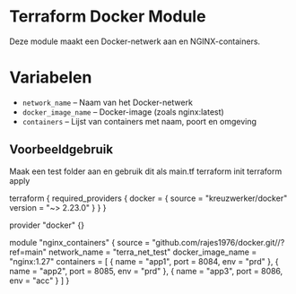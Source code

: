 # Terraform Docker Module

Deze module maakt een Docker-netwerk aan en NGINX-containers.

# Variabelen

- `network_name` – Naam van het Docker-netwerk
- `docker_image_name` – Docker-image (zoals nginx:latest)
- `containers` – Lijst van containers met naam, poort en omgeving

## Voorbeeldgebruik
Maak een test folder aan en gebruik dit als main.tf
terraform init
terraform apply

terraform {
  required_providers {
    docker = {
      source  = "kreuzwerker/docker"
      version = "~> 2.23.0"
    }
  }
}

provider "docker" {}

module "nginx_containers" {
  source             = "github.com/rajes1976/docker.git//?ref=main"
  network_name       = "terra_net_test"
  docker_image_name  = "nginx:1.27"
  containers = [
    { name = "app1", port = 8084, env = "prd" },
    { name = "app2", port = 8085, env = "prd" },
    { name = "app3", port = 8086, env = "acc" }
  ]
}
